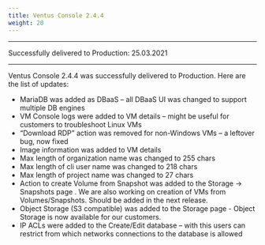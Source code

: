 ```yaml
---
title: Ventus Console 2.4.4
weight: 20
---
```

___
Successfully delivered to Production: 25.03.2021
___

Ventus Console 2.4.4 was successfully delivered to Production. Here are the list of updates:

* MariaDB was added as DBaaS – all DBaaS UI was changed to support multiple DB engines
* VM Console logs were added to VM details – might be useful for customers to troubleshoot Linux VMs
* “Download RDP” action was removed for non-Windows VMs – a leftover bug, now fixed
* Image information was added to VM details
* Max length of organization name was changed to 255 chars
* Max length of cli user name was changed to 218 chars
* Max length of project name was changed to 27 chars
* Action to create Volume from Snapshot was added to the Storage -> Snapshots page . We are also working on creation of VMs from Volumes/Snapshots. Should be added in the next release.
* Object Storage (S3 compatible) was added to the Storage page - Object Storage is now available for our customers. 
* IP ACLs were added to the Create/Edit database – with this users can restrict from which networks connections to the database is allowed
 